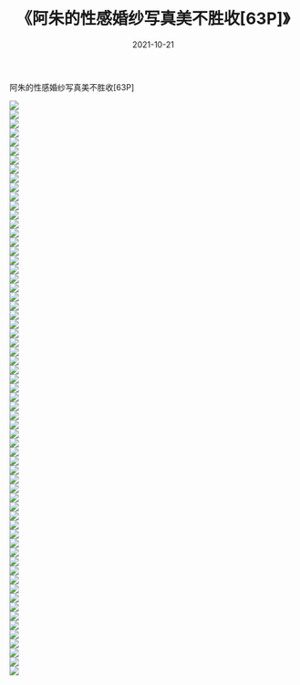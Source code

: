 ﻿---
layout: post
title:  《阿朱的性感婚纱写真美不胜收[63P]》
date:   2021-10-21
img: http://pic.660000.xyz/1:/性感/2021/阿朱的性感婚纱写真美不胜收[63P]/000.jpg
categories: [美女, 清纯, 唯美]
---

阿朱的性感婚纱写真美不胜收[63P]

  ![](http://pic.660000.xyz/1:/性感/2021/阿朱的性感婚纱写真美不胜收[63P]/001.jpg) <br> ![](http://pic.660000.xyz/1:/性感/2021/阿朱的性感婚纱写真美不胜收[63P]/002.jpg) <br> ![](http://pic.660000.xyz/1:/性感/2021/阿朱的性感婚纱写真美不胜收[63P]/003.jpg) <br> ![](http://pic.660000.xyz/1:/性感/2021/阿朱的性感婚纱写真美不胜收[63P]/004.jpg) <br> ![](http://pic.660000.xyz/1:/性感/2021/阿朱的性感婚纱写真美不胜收[63P]/005.jpg) <br> ![](http://pic.660000.xyz/1:/性感/2021/阿朱的性感婚纱写真美不胜收[63P]/006.jpg) <br> ![](http://pic.660000.xyz/1:/性感/2021/阿朱的性感婚纱写真美不胜收[63P]/007.jpg) <br> ![](http://pic.660000.xyz/1:/性感/2021/阿朱的性感婚纱写真美不胜收[63P]/008.jpg) <br> ![](http://pic.660000.xyz/1:/性感/2021/阿朱的性感婚纱写真美不胜收[63P]/009.jpg) <br> ![](http://pic.660000.xyz/1:/性感/2021/阿朱的性感婚纱写真美不胜收[63P]/010.jpg) <br> ![](http://pic.660000.xyz/1:/性感/2021/阿朱的性感婚纱写真美不胜收[63P]/011.jpg) <br> ![](http://pic.660000.xyz/1:/性感/2021/阿朱的性感婚纱写真美不胜收[63P]/012.jpg) <br> ![](http://pic.660000.xyz/1:/性感/2021/阿朱的性感婚纱写真美不胜收[63P]/013.jpg) <br> ![](http://pic.660000.xyz/1:/性感/2021/阿朱的性感婚纱写真美不胜收[63P]/014.jpg) <br> ![](http://pic.660000.xyz/1:/性感/2021/阿朱的性感婚纱写真美不胜收[63P]/015.jpg) <br> ![](http://pic.660000.xyz/1:/性感/2021/阿朱的性感婚纱写真美不胜收[63P]/016.jpg) <br> ![](http://pic.660000.xyz/1:/性感/2021/阿朱的性感婚纱写真美不胜收[63P]/017.jpg) <br> ![](http://pic.660000.xyz/1:/性感/2021/阿朱的性感婚纱写真美不胜收[63P]/018.jpg) <br> ![](http://pic.660000.xyz/1:/性感/2021/阿朱的性感婚纱写真美不胜收[63P]/019.jpg) <br> ![](http://pic.660000.xyz/1:/性感/2021/阿朱的性感婚纱写真美不胜收[63P]/020.jpg) <br> ![](http://pic.660000.xyz/1:/性感/2021/阿朱的性感婚纱写真美不胜收[63P]/021.jpg) <br> ![](http://pic.660000.xyz/1:/性感/2021/阿朱的性感婚纱写真美不胜收[63P]/022.jpg) <br> ![](http://pic.660000.xyz/1:/性感/2021/阿朱的性感婚纱写真美不胜收[63P]/023.jpg) <br> ![](http://pic.660000.xyz/1:/性感/2021/阿朱的性感婚纱写真美不胜收[63P]/024.jpg) <br> ![](http://pic.660000.xyz/1:/性感/2021/阿朱的性感婚纱写真美不胜收[63P]/025.jpg) <br> ![](http://pic.660000.xyz/1:/性感/2021/阿朱的性感婚纱写真美不胜收[63P]/026.jpg) <br> ![](http://pic.660000.xyz/1:/性感/2021/阿朱的性感婚纱写真美不胜收[63P]/027.jpg) <br> ![](http://pic.660000.xyz/1:/性感/2021/阿朱的性感婚纱写真美不胜收[63P]/028.jpg) <br> ![](http://pic.660000.xyz/1:/性感/2021/阿朱的性感婚纱写真美不胜收[63P]/029.jpg) <br> ![](http://pic.660000.xyz/1:/性感/2021/阿朱的性感婚纱写真美不胜收[63P]/030.jpg) <br> ![](http://pic.660000.xyz/1:/性感/2021/阿朱的性感婚纱写真美不胜收[63P]/031.jpg) <br> ![](http://pic.660000.xyz/1:/性感/2021/阿朱的性感婚纱写真美不胜收[63P]/032.jpg) <br> ![](http://pic.660000.xyz/1:/性感/2021/阿朱的性感婚纱写真美不胜收[63P]/033.jpg) <br> ![](http://pic.660000.xyz/1:/性感/2021/阿朱的性感婚纱写真美不胜收[63P]/034.jpg) <br> ![](http://pic.660000.xyz/1:/性感/2021/阿朱的性感婚纱写真美不胜收[63P]/035.jpg) <br> ![](http://pic.660000.xyz/1:/性感/2021/阿朱的性感婚纱写真美不胜收[63P]/036.jpg) <br> ![](http://pic.660000.xyz/1:/性感/2021/阿朱的性感婚纱写真美不胜收[63P]/037.jpg) <br> ![](http://pic.660000.xyz/1:/性感/2021/阿朱的性感婚纱写真美不胜收[63P]/038.jpg) <br> ![](http://pic.660000.xyz/1:/性感/2021/阿朱的性感婚纱写真美不胜收[63P]/039.jpg) <br> ![](http://pic.660000.xyz/1:/性感/2021/阿朱的性感婚纱写真美不胜收[63P]/040.jpg) <br> ![](http://pic.660000.xyz/1:/性感/2021/阿朱的性感婚纱写真美不胜收[63P]/041.jpg) <br> ![](http://pic.660000.xyz/1:/性感/2021/阿朱的性感婚纱写真美不胜收[63P]/042.jpg) <br> ![](http://pic.660000.xyz/1:/性感/2021/阿朱的性感婚纱写真美不胜收[63P]/043.jpg) <br> ![](http://pic.660000.xyz/1:/性感/2021/阿朱的性感婚纱写真美不胜收[63P]/044.jpg) <br> ![](http://pic.660000.xyz/1:/性感/2021/阿朱的性感婚纱写真美不胜收[63P]/045.jpg) <br> ![](http://pic.660000.xyz/1:/性感/2021/阿朱的性感婚纱写真美不胜收[63P]/046.jpg) <br> ![](http://pic.660000.xyz/1:/性感/2021/阿朱的性感婚纱写真美不胜收[63P]/047.jpg) <br> ![](http://pic.660000.xyz/1:/性感/2021/阿朱的性感婚纱写真美不胜收[63P]/048.jpg) <br> ![](http://pic.660000.xyz/1:/性感/2021/阿朱的性感婚纱写真美不胜收[63P]/049.jpg) <br> ![](http://pic.660000.xyz/1:/性感/2021/阿朱的性感婚纱写真美不胜收[63P]/050.jpg) <br> ![](http://pic.660000.xyz/1:/性感/2021/阿朱的性感婚纱写真美不胜收[63P]/051.jpg) <br> ![](http://pic.660000.xyz/1:/性感/2021/阿朱的性感婚纱写真美不胜收[63P]/052.jpg) <br> ![](http://pic.660000.xyz/1:/性感/2021/阿朱的性感婚纱写真美不胜收[63P]/053.jpg) <br> ![](http://pic.660000.xyz/1:/性感/2021/阿朱的性感婚纱写真美不胜收[63P]/054.jpg) <br> ![](http://pic.660000.xyz/1:/性感/2021/阿朱的性感婚纱写真美不胜收[63P]/055.jpg) <br> ![](http://pic.660000.xyz/1:/性感/2021/阿朱的性感婚纱写真美不胜收[63P]/056.jpg) <br> ![](http://pic.660000.xyz/1:/性感/2021/阿朱的性感婚纱写真美不胜收[63P]/057.jpg) <br> ![](http://pic.660000.xyz/1:/性感/2021/阿朱的性感婚纱写真美不胜收[63P]/058.jpg) <br> ![](http://pic.660000.xyz/1:/性感/2021/阿朱的性感婚纱写真美不胜收[63P]/059.jpg) <br> ![](http://pic.660000.xyz/1:/性感/2021/阿朱的性感婚纱写真美不胜收[63P]/060.jpg) <br> ![](http://pic.660000.xyz/1:/性感/2021/阿朱的性感婚纱写真美不胜收[63P]/061.jpg) <br> ![](http://pic.660000.xyz/1:/性感/2021/阿朱的性感婚纱写真美不胜收[63P]/062.jpg) <br> ![](http://pic.660000.xyz/1:/性感/2021/阿朱的性感婚纱写真美不胜收[63P]/063.jpg) <br>